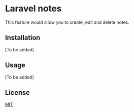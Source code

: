 # Laravel notes

This feature would allow you to create, edit and delete notes.

## Installation

[To be added]

## Usage
[To be added]

## License

[MIT](https://choosealicense.com/licenses/mit/)
